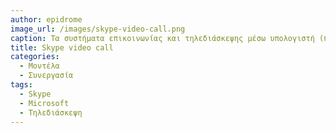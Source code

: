 ```yaml
---
author: epidrome
image_url: /images/skype-video-call.png
caption: Τα συστήματα επικοινωνίας και τηλεδιάσκεψης μέσω υπολογιστή (π.χ., Skype) συνιστούν μια διαφορετική θεώρηση του υπολογιστή σε σχέση με την κλασική θεώρηση του εργαλείου. Οι χρήστες επικοινωνούν μέσω κειμένου, ήχου, βίντεο και οι εφαρμογές αφορούν την εργασία, την καθημερινότητα, τη διασκέδαση και την εκπαίδευση.
title: Skype video call
categories:
  - Μοντέλα
  - Συνεργασία
tags:
  - Skype
  - Microsoft
  - Τηλεδιάσκεψη
---
```

